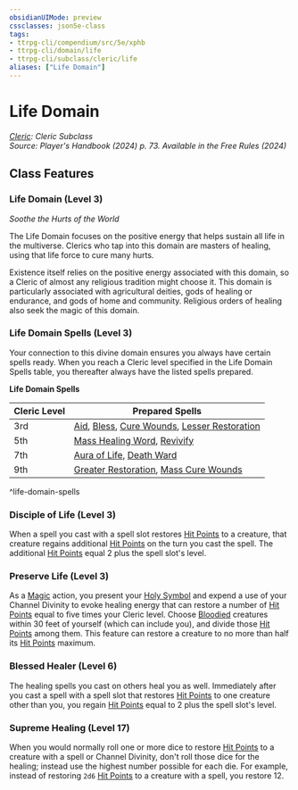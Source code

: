 ```yaml
---
obsidianUIMode: preview
cssclasses: json5e-class
tags:
- ttrpg-cli/compendium/src/5e/xphb
- ttrpg-cli/domain/life
- ttrpg-cli/subclass/cleric/life
aliases: ["Life Domain"]
---
```

# Life Domain
*[Cleric](cleric-xphb.md): Cleric Subclass*  
*Source: Player's Handbook (2024) p. 73. Available in the Free Rules (2024)*  


## Class Features

### Life Domain (Level 3)

*Soothe the Hurts of the World*

The Life Domain focuses on the positive energy that helps sustain all life in the multiverse. Clerics who tap into this domain are masters of healing, using that life force to cure many hurts.

Existence itself relies on the positive energy associated with this domain, so a Cleric of almost any religious tradition might choose it. This domain is particularly associated with agricultural deities, gods of healing or endurance, and gods of home and community. Religious orders of healing also seek the magic of this domain.

### Life Domain Spells (Level 3)

Your connection to this divine domain ensures you always have certain spells ready. When you reach a Cleric level specified in the Life Domain Spells table, you thereafter always have the listed spells prepared.

**Life Domain Spells**

| Cleric Level | Prepared Spells |
|--------------|-----------------|
| 3rd | [Aid](aid-xphb.md), [Bless](bless-xphb.md), [Cure Wounds](cure-wounds-xphb.md), [Lesser Restoration](lesser-restoration-xphb.md) |
| 5th | [Mass Healing Word](mass-healing-word-xphb.md), [Revivify](revivify-xphb.md) |
| 7th | [Aura of Life](aura-of-life-xphb.md), [Death Ward](death-ward-xphb.md) |
| 9th | [Greater Restoration](greater-restoration-xphb.md), [Mass Cure Wounds](mass-cure-wounds-xphb.md) |
^life-domain-spells

### Disciple of Life (Level 3)

When a spell you cast with a spell slot restores [Hit Points](hit-points-xphb.md) to a creature, that creature regains additional [Hit Points](hit-points-xphb.md) on the turn you cast the spell. The additional [Hit Points](hit-points-xphb.md) equal 2 plus the spell slot's level.

### Preserve Life (Level 3)

As a [Magic](actions.md#Magic) action, you present your [Holy Symbol](holy-symbol-xphb.md) and expend a use of your Channel Divinity to evoke healing energy that can restore a number of [Hit Points](hit-points-xphb.md) equal to five times your Cleric level. Choose [Bloodied](bloodied-xphb.md) creatures within 30 feet of yourself (which can include you), and divide those [Hit Points](hit-points-xphb.md) among them. This feature can restore a creature to no more than half its [Hit Points](hit-points-xphb.md) maximum.

### Blessed Healer (Level 6)

The healing spells you cast on others heal you as well. Immediately after you cast a spell with a spell slot that restores [Hit Points](hit-points-xphb.md) to one creature other than you, you regain [Hit Points](hit-points-xphb.md) equal to 2 plus the spell slot's level.

### Supreme Healing (Level 17)

When you would normally roll one or more dice to restore [Hit Points](hit-points-xphb.md) to a creature with a spell or Channel Divinity, don't roll those dice for the healing; instead use the highest number possible for each die. For example, instead of restoring `2d6` [Hit Points](hit-points-xphb.md) to a creature with a spell, you restore 12.